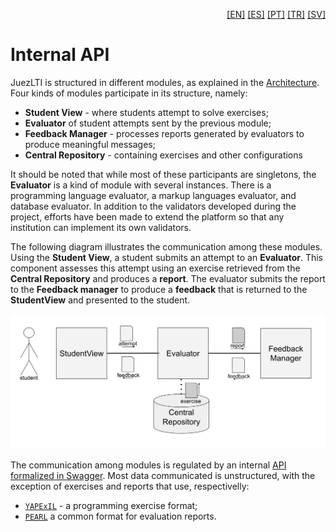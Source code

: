 <p align="right">
  <a href="README.md">[EN]</a>
  <a href="README_es.md">[ES]</a>
  <a href="README_pt.md">[PT]</a>
  <a href="README_tr.md">[TR]</a>
  <a href="README_sv.md">[SV]</a>
</p>


# Internal API

JuezLTI is structured in different modules, as explained in the [Architecture](../Architecture/README.md). Four kinds of modules participate in its structure, namely: 

 - **Student View** - where students attempt to solve exercises;
 - **Evaluator** of student attempts sent by the previous module;
 - **Feedback Manager** - processes reports generated by evaluators to produce meaningful  messages; 
 - **Central Repository** - containing exercises and other configurations

 It should be noted that while most of these participants are singletons, the **Evaluator** is a kind of module with several instances. There is a programming language evaluator, a markup languages evaluator, and database evaluator. In addition to the validators developed during the project, efforts have been made to extend the platform so that any institution can implement its own validators.

The following diagram illustrates the communication among these modules. Using the **Student View**,  a student submits an attempt to an **Evaluator**. This component assesses this attempt using an exercise retrieved from the **Central Repository** and produces a **report**. The evaluator submits the report to the **Feedback manager** to produce a **feedback** that is returned to the **StudentView** and presented to the student.  

![Communication among modules](generic-evaluator-architecture.svg)

The communication among modules is regulated by an internal [API formalized in Swagger](https://github.com/JuezLTI/APIs/blob/d981488ba77f238f2aaeb6f862ab1c2a0e8252d9/v2/API.yaml#L16). Most data communicated is unstructured, 
with the exception of exercises and reports that use, respectivelly:

- [`YAPExIL`](YAPExIL/README.md) -  a programming exercise format;
- [`PEARL`](PEARL/README.md) a common format for evaluation reports.

